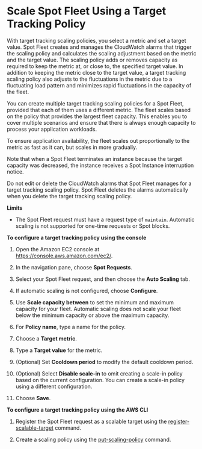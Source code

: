 # Scale Spot Fleet Using a Target Tracking Policy<a name="spot-fleet-target-tracking"></a>

With target tracking scaling policies, you select a metric and set a target value\. Spot Fleet creates and manages the CloudWatch alarms that trigger the scaling policy and calculates the scaling adjustment based on the metric and the target value\. The scaling policy adds or removes capacity as required to keep the metric at, or close to, the specified target value\. In addition to keeping the metric close to the target value, a target tracking scaling policy also adjusts to the fluctuations in the metric due to a fluctuating load pattern and minimizes rapid fluctuations in the capacity of the fleet\.

You can create multiple target tracking scaling policies for a Spot Fleet, provided that each of them uses a different metric\. The fleet scales based on the policy that provides the largest fleet capacity\. This enables you to cover multiple scenarios and ensure that there is always enough capacity to process your application workloads\.

To ensure application availability, the fleet scales out proportionally to the metric as fast as it can, but scales in more gradually\.

Note that when a Spot Fleet terminates an instance because the target capacity was decreased, the instance receives a Spot Instance interruption notice\.

Do not edit or delete the CloudWatch alarms that Spot Fleet manages for a target tracking scaling policy\. Spot Fleet deletes the alarms automatically when you delete the target tracking scaling policy\.

**Limits**
+ The Spot Fleet request must have a request type of `maintain`\. Automatic scaling is not supported for one\-time requests or Spot blocks\.

**To configure a target tracking policy using the console**

1. Open the Amazon EC2 console at [https://console\.aws\.amazon\.com/ec2/](https://console.aws.amazon.com/ec2/)\.

1. In the navigation pane, choose **Spot Requests**\.

1. Select your Spot Fleet request, and then choose the **Auto Scaling** tab\.

1. If automatic scaling is not configured, choose **Configure**\.

1. Use **Scale capacity between** to set the minimum and maximum capacity for your fleet\. Automatic scaling does not scale your fleet below the minimum capacity or above the maximum capacity\.

1. For **Policy name**, type a name for the policy\.

1. Choose a **Target metric**\.

1. Type a **Target value** for the metric\.

1. \(Optional\) Set **Cooldown period** to modify the default cooldown period\.

1. \(Optional\) Select **Disable scale\-in** to omit creating a scale\-in policy based on the current configuration\. You can create a scale\-in policy using a different configuration\.

1. Choose **Save**\.

**To configure a target tracking policy using the AWS CLI**

1. Register the Spot Fleet request as a scalable target using the [register\-scalable\-target](http://docs.aws.amazon.com/cli/latest/reference/application-autoscaling/register-scalable-target.html) command\.

1. Create a scaling policy using the [put\-scaling\-policy](http://docs.aws.amazon.com/cli/latest/reference/application-autoscaling/put-scaling-policy.html) command\.